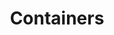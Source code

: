---
title: "Containers"
description: "Secure, climate-controlled containers to safeguard your valuable materials on-site, available in multiple sizes and power configurations."
image: "../../assets/uploads/placeholder-trailer.jpg"
features:
  - "Precise Temperature & Humidity Control"
  - "24/7 Remote Monitoring & Alerts"
  - "Secure, Weather-Resistant Steel Construction"
  - "Redundant Power Options"
  - "Multiple Size Configurations (20' & 40')"
specifications:
  - label: "Length"
    value: "20 to 40 Feet"
  - label: "Height"
    value: "8ft to 9ft 5in"
  - label: "Width"
    value: "All 8 Feet Wide"
order_button_text: "Order Container"
--- 